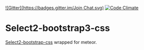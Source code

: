 [![Gitter](https://badges.gitter.im/Join Chat.svg)](https://gitter.im/zimme/meteor-select2-bootstrap3-css)
[![Code Climate](https://img.shields.io/codeclimate/github/zimme/meteor-select2-bootstrap3-css.svg)](https://codeclimate.com/github/zimme/meteor-select2-bootstrap3-css)

# Select2-bootstrap3-css

[Select2-bootstrap-css](https://github.com/t0m/select2-bootstrap-css/tree/bootstrap3)
wrapped for meteor.
